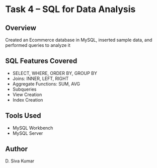 # Task 4 – SQL for Data Analysis

## Overview
Created an Ecommerce database in MySQL, inserted sample data, and performed queries to analyze it

## SQL Features Covered
- SELECT, WHERE, ORDER BY, GROUP BY
- Joins: INNER, LEFT, RIGHT
- Aggregate Functions: SUM, AVG
- Subqueries
- View Creation
- Index Creation

## Tools Used
- MySQL Workbench
- MySQL Server

## Author
D. Siva Kumar
